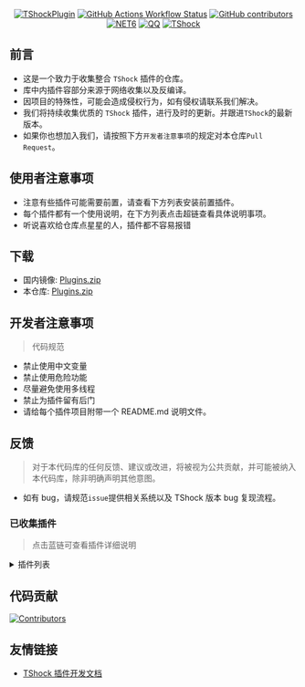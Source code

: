 <div align = "center">
  
[![TShockPlugin](https://socialify.git.ci/Controllerdestiny/TShockPlugin/image?description=1&descriptionEditable=%E4%B8%80%E4%B8%AA%E6%94%B6%E9%9B%86TShock%E6%8F%92%E4%BB%B6%E7%9A%84%E4%BB%93%E5%BA%93&font=Inter&forks=1&issues=1&name=1&pattern=Diagonal%20Stripes&pulls=1&stargazers=1&theme=Auto)](https://github.com/Controllerdestiny/TShockPlugin)
[![GitHub Actions Workflow Status](https://img.shields.io/github/actions/workflow/status/Controllerdestiny/TShockPlugin/.github%2Fworkflows%2Fplugins_publish.yml)](https://github.com/Controllerdestiny/TShockPlugin/actions)
[![GitHub contributors](https://img.shields.io/github/contributors/Controllerdestiny/TShockPlugin?style=flat)](https://github.com/Controllerdestiny/TShockPlugin/graphs/contributors)
[![NET6](https://img.shields.io/badge/Core-%20.NET_6-blue)](https://dotnet.microsoft.com/zh-cn/)
[![QQ](https://img.shields.io/badge/QQ-EB1923?logo=tencent-qq&logoColor=white)](https://qm.qq.com/cgi-bin/qm/qr?k=54tOesIU5g13yVBNFIuMBQ6AzjgE6f0m&jump_from=webapi&authKey=6jzafzJEqQGzq7b2mAHBw+Ws5uOdl83iIu7CvFmrfm/Xxbo2kNHKSNXJvDGYxhSW)
[![TShock](https://img.shields.io/badge/TShock5.2.0-2B579A.svg?&logo=TShock&logoColor=white)](https://github.com/Pryaxis/TShock)

</div>

## 前言

- 这是一个致力于收集整合 `TShock` 插件的仓库。
- 库中内插件容部分来源于网络收集以及反编译。
- 因项目的特殊性，可能会造成侵权行为，如有侵权请联系我们解决。
- 我们将持续收集优质的 `TShock` 插件，进行及时的更新。并跟进`TShock`的最新版本。
- 如果你也想加入我们，请按照下方`开发者注意事项`的规定对本仓库`Pull Request`。


## 使用者注意事项

- 注意有些插件可能需要前置，请查看下方列表安装前置插件。
- 每个插件都有一个使用说明，在下方列表点击超链查看具体说明事项。
- 听说喜欢给仓库点星星的人，插件都不容易报错

## 下载

- 国内镜像: [Plugins.zip](https://github.moeyy.xyz/https://github.com/Controllerdestiny/TShockPlugin/releases/download/V1.0.0.0/Plugins.zip)
- 本仓库: [Plugins.zip](https://github.com/Controllerdestiny/TShockPlugin/releases/tag/V1.0.0.0)


## 开发者注意事项

> 代码规范

- 禁止使用中文变量
- 禁止使用危险功能
- 尽量避免使用多线程
- 禁止为插件留有后门
- 请给每个插件项目附带一个 README.md 说明文件。

## 反馈

> 对于本代码库的任何反馈、建议或改进，将被视为公共贡献，并可能被纳入本代码库，除非明确声明其他意图。

- 如有 bug，请规范`issue`提供相关系统以及 TShock 版本 bug 复现流程。

### 已收集插件

> 点击蓝链可查看插件详细说明

<Details>
<Summary>插件列表</Summary>

| 名称                                                             |          插件说明           |                                                                       前置                                                                       |
| ---------------------------------------------------------------- |:-----------------------:| :----------------------------------------------------------------------------------------------------------------------------------------------: |
| [ChattyBridge](ChattyBridge/README.md)                           |         用于跨服聊天          |                                                                        无                                                                        |
| [EconomicsAPI](EconomicsAPI/README.md)                           |         经济插件前置          |                                                                        无                                                                        |
| [Economics.RPG](Economics.RPG/README.md)                         |           RPG           |                                                      [EconomicsAPI](EconomicsAPI/README.md)                                                      |
| [Economics.WeaponPlus](Economics.WeaponPlus/README.md)           |          强化武器           |                                                      [EconomicsAPI](EconomicsAPI/README.md)                                                      |
| [Economics.Deal](Economics.RPG/README.md)                        |          交易插件           |                                                      [EconomicsAPI](EconomicsAPI/README.md)                                                      |
| [Economics.Shop](Economics.Shop/README.md)                       |          商店插件           | [EconomicsAPI](EconomicsAPI/README.md)<br>[Economics.RPG](https://github.com/Controllerdestiny/TShockPlugin/blob/master/Economics.RPG/README.md) |
| [Economics.Skill](Economics.Skill/README.md)                     |          技能插件           | [EconomicsAPI](EconomicsAPI/README.md)<br>[Economics.RPG](https://github.com/Controllerdestiny/TShockPlugin/blob/master/Economics.RPG/README.md) |
| [Economics.Regain](Economics.Regain/README.md)                   |          物品回收           |                                                      [EconomicsAPI](EconomicsAPI/README.md)                                                      |
| [Economics.Projectile](Economics.Projectile/README.md)           |          自定义弹幕          |                                [EconomicsAPI](EconomicsAPI/README.md)<br>[Economics.RPG](Economics.RPG/README.md)                                |
| [Economics.NPC](Economics.NPC/README.md)                         |          任务插件           |                                                      [EconomicsAPI](EconomicsAPI/README.md)                                                      |
| [Economics.Task](Economics.Task/README.md)                       |         自定义怪物奖励         | [EconomicsAPI](EconomicsAPI/README.md)<br>[Economics.RPG](https://github.com/Controllerdestiny/TShockPlugin/blob/master/Economics.RPG/README.md) |
| [CreateSpawn](CreateSpawn/README.md)                             |         出生点建筑生成         |                                                                        无                                                                        |
| [AutoBroadcast](AutoBroadcast/README.md)                         |          自动广播           |                                                                        无                                                                        |
| [AutoTeam](AutoTeam/README.md)                                   |          自动队伍           |                                                                        无                                                                        |
| [BridgeBuilder](BridgeBuilder/README.md)                         |          快速铺桥           |                                                                        无                                                                        |
| [OnlineGiftPackage](OnlineGiftPackage/README.md)                 |          在线礼包           |                                                                        无                                                                        |
| [LifemaxExtra](LifemaxExtra/README.md)                           |        吃更多生命果/水晶        |                                                                        无                                                                        |
| [DisableMonsLoot](DisableMonsLoot/README.md)                     |          禁怪物掉落          |                                                                        无                                                                        |
| [PermaBuff](PermaBuff/README.md)                                 |         永久 Buff         |                                                                        无                                                                        |
| [ShortCommand](ShortCommand/README.md)                           |          简短指令           |                                                                        无                                                                        |
| [ProgressBag](ProgressBag/README.md)                             |          进度礼包           |                                                                        无                                                                        |
| [CriticalHit](CriticalHit/README.md)                             |          击打提示           |                                                                        无                                                                        |
| [Back](Back/README.md)                                           |          死亡回溯           |                                                                        无                                                                        |
| [BanNpc](BanNpc/README.md)                                       |         阻止怪物生成          |                                                                        无                                                                        |
| [MapTeleport](MapTp/README.md)                                   |         双击大地图传送         |                                                                        无                                                                        |
| [RandReSpawn](RandRespawn/README.md)                             |          随机出生点          |                                                                        无                                                                        |
| [CGive](CGive/README.md)                                         |          离线命令           |                                                                        无                                                                        |
| [RainbowChat](RainbowChat/README.md)                             |        每次说话颜色不一样        |                                                                        无                                                                        |
| [NormalDropsBags](NormalDropsBags/README.md)                     |         普通难度宝藏袋         |                                                                        无                                                                        |
| [DisableSurfaceProjectiles](DisableSurfaceProjectiles/README.md) |          禁地表弹幕          |                                                                        无                                                                        |
| [RecipesBrowser](RecipesBrowser/README.md)                       |           合成表           |                                                                        无                                                                        |
| [DisableGodMod](DisableGodMod/README.md)                         |         阻止玩家无敌          |                                                                        无                                                                        |
| [TownNPCHomes](TownNPCHomes/README.md)                           |        NPC 快速回家         |                                                                        无                                                                        |
| [RegionView](RegionView/README.md)                               |         显示区域边界          |                                                                        无                                                                        |
| [Noagent](Noagent/README.md)                                     |       禁止代理 ip 进入        |                                                                        无                                                                        |
| [SwitchCommands](SwitchCommands/README.md)                       |         区域执行指令          |                                                                        无                                                                        |
| [GolfRewards](GolfRewards/README.md)                             |          高尔夫奖励          |                                                                        无                                                                        |
| [DataSync](DataSync/README.md)                                   |          进度同步           |                                                                        无                                                                        |
| [ProgressRestrict](ProgressRestrict/README.md)                   |          超进度检测          |                                                          [DataSync](DataSync/README.md)                                                          |
| [PacketsStop](PacketsStop/README.md)                             |          数据包拦截          |                                                                        无                                                                        |
| [DeathDrop](DeathDrop/README.md)                                 |     怪物死亡随机和自定义掉落物品      |                                                                        无                                                                        |
| [DTEntryBlock](DTEntryBlock/README.md)                           |        阻止进入地牢或神庙        |                                                                        无                                                                        |
| [PerPlayerLoot](PerPlayerLoot/README.md)                         |        玩家战利品单独箱子        |                                                                        无                                                                        |
| [PvPer](PvPer/README.md)                                         |          决斗系统           |                                                                        无                                                                        |
| [DumpTerrariaID](DumpTerrariaID/README.md)                       |          输出 ID          |                                                                        无                                                                        |
| [DamageStatistic](DamageStatistic/README.md)                     |          伤害统计           |                                                                        无                                                                        |
| [AdditionalPylons](AdditionalPylons/README.md)                   |         放置更多晶塔          |                                                                        无                                                                        |
| [History](History/README.md)                                     |         历史图格记录          |                                                                        无                                                                        |
| [Invincibility](Invincibility/README.md)                         |          限时无敌           |                                                                        无                                                                        |
| [Ezperm](Ezperm/README.md)                                       |          批量改权限          |                                                                        无                                                                        |
| [AutoClear](Autoclear/README.md)                                 |         智能自动扫地          |                                                                        无                                                                        |
| [EssentialsPlus](EssentialsPlus/README.md)                       |         更多管理指令          |                                                                        无                                                                        |
| [ShowArmors](ShowArmors/README.md)                               |          展示装备栏          |                                                                        无                                                                        |
| [VeinMiner](VeinMiner/README.md)                                 |          连锁挖矿           |                                                                        无                                                                        |
| [PersonalPermission](PersonalPermission/README.md)               |        为玩家单独设置权限        |                                                                        无                                                                        |
| [ItemPreserver](ItemPreserver/README.md)                         |         指定物品不消耗         |                                                                        无                                                                        |
| [SimultaneousUseFix](SimultaneousUseFix/README.md)               |     解决卡双锤卡星旋机枪之类的问题     |                                      [Chireiden.TShock.Omni](https://github.com/sgkoishi/yaaiomni/releases)                                       |
| [Challenger](Challenger/README.md)                               |          挑战者模式          |                                                                        无                                                                        |
| [MiniGamesAPI](MiniGamesAPI/README.md)                           |        豆沙小游戏 API        |                                                                        无                                                                        |
| [BuildMaster](BuildMaster/README.md)                             |      豆沙小游戏·建筑大师模式       |                                                      [MiniGamesAPI](MiniGamesAPI/README.md)                                                      |
| [journeyUnlock](journeyUnlock/README.md)                         |         解锁旅途物品          |                                                                        无                                                                        |
| [ListPlugins](ListPlugins/README.md)                             |          查已装插件          |                                                                        无                                                                        |
| [BagPing](BagPing/README.md)                                     |        地图上标记宝藏袋         |                                                                        无                                                                        |
| [ServerTools](ServerTools/README.md)                             |         服务器管理工具         |                                                                        无                                                                        |
| [Platform](Platform/README.md)                                   |         判断玩家设备          |                                                                        无                                                                        |
| [CaiLib](CaiLib/README.md)                                       |        Cai 的前置库         |                                                                        无                                                                        |
| [GenerateMap](GenerateMap/README.md)                             |         生成地图图片          |                                                             [CaiLib](CaiLib/README.md)                                                           |
| [RestInventory](RestInventory/README.md)                         |     提供 REST 查询背包接口      |                                                                        无                                                                        |
| [WikiLangPackLoader](WikiLangPackLoader/README.md)               |     为服务器加载 Wiki 语言包     |                                                                        无                                                                        |
| [HelpPlus](HelpPlus/README.md)                                   |      修复和增强 Help 命令      |                                                                        无                                                                        |
| [CaiBot](CaiBot/README.md)                                       |       CaiBot 适配插件       |                                                                     自带前置                                                                     |
| [HouseRegion](HouseRegion/README.md)                             |          圈地插件           |                                                                        无                                                                        |
| [SignInSign](SignInSign/README.md)                               |         告示牌登录插件         |                                                                        无                                                                        |
| [WeaponPlusCostCoin](WeaponPlusCostCoin/README.md)               |         武器强化钱币版         |                                                                        无                                                                        |
| [Respawn](Respawn/README.md)                                     |          原地复活           |                                                                        无                                                                        |
| [EndureBoost](EndureBoost/README.md)                             |     物品一定数量后长时间buff      |                                                                        无                                                                        |
| [AnnouncementBoxPlus](AnnouncementBoxPlus/README.md)             |         广播盒功能强化         |                                                                        无                                                                        |
| [ConsoleSql](ConsoleSql/README.md)                               |     允许你在控制台执行SQL语句      |                                                                        无                                                                        |
| [ProgressControl](ProgressControls/README.md)                    |      计划书（自动化控制服务器）      |                                                                        无                                                                        |
| [RealTime](RealTime/README.md)                                   |      使服务器内时间同步现实时间      |                                                                        无                                                                        |
| [GoodNight](GoodNight/README.md)                                 |           宵禁            |                                                                        无                                                                        |
| [Musicplayer](musicplayer/README.md)                             |         简易音乐播放器         |                                                                        无                                                                        |
| [TimerKeeper](TimerKeeper/README.md)                             |         保存计时器状态         |                                                                        无                                                                        |
| [Chameleon](Chameleon/README.md)                                 |          进服前登录          |                                                                        无                                                                        |
| [AutoPluginManager](AutoPluginManager/README.md)                 |        一键自动更新插件         |                                                                        无                                                                        |
| [SpclPerm](SpclPerm/README.md)                                   |          服主特权           |                                                                        无                                                                        |
| [MonsterRegen](MonsterRegen/README.md)                           |         怪物进度回血          |                                                                        无                                                                        |
| [HardPlayerDrop](HardPlayerDrop/README.md)                       |        硬核死亡掉生命水晶        |                                                                        无                                                                        |
| [ReFishTask](ReFishTask/README.md)                               |        自动刷新渔夫任务         |                                                                        无                                                                        |
| [Sandstorm](Sandstorm/README.md)                                 |          切换沙尘暴          |                                                                        无                                                                        |
| [RandomBroadcast](RandomBroadcast/README.md)                     |          随机广播           |                                                                        无                                                                        |
| [BedSet](BedSet/README.md)                                       |        设置并记录重生点         |                                                                        无                                                                        |
| [ConvertWorld](ConvertWorld/README.md)                           |       击败怪物转换世界物品        |                                                                        无                                                                        |
| [AutoStoreItems](AutoStoreItems/README.md)                       |          自动储存           |                                                                        无                                                                        |
| [ZHIPlayerManager](ZHIPlayerManager/README.md)                   |       zhi的玩家管理插件        |                                                                        无                                                                        |
| [SpawnInfra](SpawnInfra/README.md)                               |         生成基础建设          |                                                                        无                                                                        |
| [CNPCShop](CNPCShop/README.md)                                   |        自定义NPC商店         |                                                                        无                                                                        |
| [SessionSentinel](SessionSentinel/README.md)                     |     处理长时间不发送数据包的玩家      |                                                                        无                                                                        |
| [CaiRewardChest](CaiRewardChest/README.md)                     | 将自然生成的箱子变为所有人都可以领一次的奖励箱 |                                                                        无                                                                        |

</Details>

## 代码贡献

[![Contributors](https://stats.deeptrain.net/contributor/Controllerdestiny/TShockPlugin)](https://github.com/Controllerdestiny/TShockPlugin/graphs/contributors)

## 友情链接

- [TShock 插件开发文档](https://github.com/ACaiCat/TShockPluginDocument)
